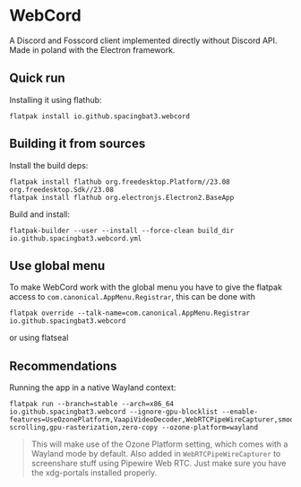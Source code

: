 # WebCord
A Discord and Fosscord client implemented directly without Discord API. Made in poland with the Electron framework.

## Quick run
Installing it using flathub:
```
flatpak install io.github.spacingbat3.webcord
```

## Building it from sources
Install the build deps:
```
flatpak install flathub org.freedesktop.Platform//23.08 org.freedesktop.Sdk//23.08
flatpak install flathub org.electronjs.Electron2.BaseApp
```

Build and install:
```
flatpak-builder --user --install --force-clean build_dir io.github.spacingbat3.webcord.yml
```

## Use global menu
To make WebCord work with the global menu you have to give the flatpak access to `com.canonical.AppMenu.Registrar`, this can be done with
```
flatpak override --talk-name=com.canonical.AppMenu.Registrar io.github.spacingbat3.webcord
```
or using flatseal

## Recommendations

Running the app in a native Wayland context:
```
flatpak run --branch=stable --arch=x86_64 io.github.spacingbat3.webcord --ignore-gpu-blocklist --enable-features=UseOzonePlatform,VaapiVideoDecoder,WebRTCPipeWireCapturer,smooth-scrolling,gpu-rasterization,zero-copy --ozone-platform=wayland
```

> This will make use of the Ozone Platform setting, which comes with a Wayland mode by default.
> Also added in `WebRTCPipeWireCapturer` to screenshare stuff using Pipewire Web RTC. Just make sure you have the xdg-portals installed properly.
